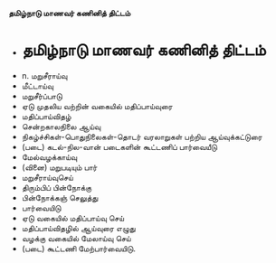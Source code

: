 **தமிழ்நாடு மாணவர் கணினித் திட்டம்**
- # தமிழ்நாடு மாணவர் கணினித் திட்டம்
- n. மறுசீராய்வு
- மீட்டாய்வு
- மறுசீர்ப்பாடு
- ஏடு முதலிய வற்றின் வகையில் மதிப்பாய்வுரை
- மதிப்பாய்விதழ்
- சென்றகாலநிலை ஆய்வு
- நிகழ்ச்சிகள்-பொதுநிலைகள்-தொடர் வரலாறுகள் பற்றிய ஆய்வுக்கட்டுரை
- (படை) கடல்-நில-வான் படைகளின் கூட்டணிப் பார்வையீடு
- மேல்வழக்காய்வு
- (வினை) மறுபடியும் பார்
- மறுசீராய்வுசெய்
- திரும்பிப் பின்நோக்கு
- பின்நோக்கஞ் செலுத்து
- பார்வையிடு
- ஏடு வகையில் மதிப்பாய்வு செய்
- மதிப்பாய்விதழில் ஆய்வுரை எழுது
- வழக்கு வகையில் மேலாய்வு செய்
- (படை) கூட்டணி மேற்பார்வையிடு.

